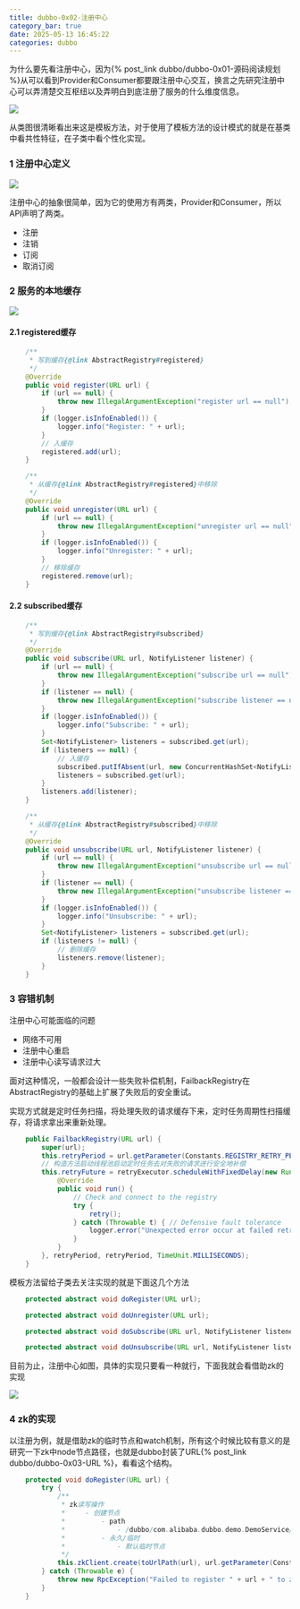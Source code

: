 ```yaml
---
title: dubbo-0x02-注册中心
category_bar: true
date: 2025-05-13 16:45:22
categories: dubbo
---
```


为什么要先看注册中心，因为{% post_link dubbo/dubbo-0x01-源码阅读规划 %}从可以看到Provider和Consumer都要跟注册中心交互，换言之先研究注册中心可以弄清楚交互枢纽以及弄明白到底注册了服务的什么维度信息。

![](./dubbo-0x02-注册中心/1747125960.png)

从类图很清晰看出来这是模板方法，对于使用了模板方法的设计模式的就是在基类中看共性特征，在子类中看个性化实现。

### 1 注册中心定义

![](./dubbo-0x02-注册中心/1747189544.png)

注册中心的抽象很简单，因为它的使用方有两类，Provider和Consumer，所以API声明了两类。

- 注册
- 注销
- 订阅
- 取消订阅

### 2 服务的本地缓存

![](./dubbo-0x02-注册中心/1747192662.png)

#### 2.1 registered缓存

```java
    /**
     * 写到缓存{@link AbstractRegistry#registered}
     */
    @Override
    public void register(URL url) {
        if (url == null) {
            throw new IllegalArgumentException("register url == null");
        }
        if (logger.isInfoEnabled()) {
            logger.info("Register: " + url);
        }
        // 入缓存
        registered.add(url);
    }
```

```java
    /**
     * 从缓存{@link AbstractRegistry#registered}中移除
     */
    @Override
    public void unregister(URL url) {
        if (url == null) {
            throw new IllegalArgumentException("unregister url == null");
        }
        if (logger.isInfoEnabled()) {
            logger.info("Unregister: " + url);
        }
        // 移除缓存
        registered.remove(url);
    }
```

#### 2.2 subscribed缓存

```java
    /**
     * 写到缓存{@link AbstractRegistry#subscribed}
     */
    @Override
    public void subscribe(URL url, NotifyListener listener) {
        if (url == null) {
            throw new IllegalArgumentException("subscribe url == null");
        }
        if (listener == null) {
            throw new IllegalArgumentException("subscribe listener == null");
        }
        if (logger.isInfoEnabled()) {
            logger.info("Subscribe: " + url);
        }
        Set<NotifyListener> listeners = subscribed.get(url);
        if (listeners == null) {
            // 入缓存
            subscribed.putIfAbsent(url, new ConcurrentHashSet<NotifyListener>());
            listeners = subscribed.get(url);
        }
        listeners.add(listener);
    }
```

```java
    /**
     * 从缓存{@link AbstractRegistry#subscribed}中移除
     */
    @Override
    public void unsubscribe(URL url, NotifyListener listener) {
        if (url == null) {
            throw new IllegalArgumentException("unsubscribe url == null");
        }
        if (listener == null) {
            throw new IllegalArgumentException("unsubscribe listener == null");
        }
        if (logger.isInfoEnabled()) {
            logger.info("Unsubscribe: " + url);
        }
        Set<NotifyListener> listeners = subscribed.get(url);
        if (listeners != null) {
            // 删除缓存
            listeners.remove(listener);
        }
    }
```

### 3 容错机制

注册中心可能面临的问题

- 网络不可用
- 注册中心重启
- 注册中心读写请求过大

面对这种情况，一般都会设计一些失败补偿机制，FailbackRegistry在AbstractRegistry的基础上扩展了失败后的安全重试。

实现方式就是定时任务扫描，将处理失败的请求缓存下来，定时任务周期性扫描缓存，将请求拿出来重新处理。

```java
    public FailbackRegistry(URL url) {
        super(url);
        this.retryPeriod = url.getParameter(Constants.REGISTRY_RETRY_PERIOD_KEY, Constants.DEFAULT_REGISTRY_RETRY_PERIOD);
        // 构造方法启动线程池启动定时任务去对失败的请求进行安全地补偿
        this.retryFuture = retryExecutor.scheduleWithFixedDelay(new Runnable() {
            @Override
            public void run() {
                // Check and connect to the registry
                try {
                    retry();
                } catch (Throwable t) { // Defensive fault tolerance
                    logger.error("Unexpected error occur at failed retry, cause: " + t.getMessage(), t);
                }
            }
        }, retryPeriod, retryPeriod, TimeUnit.MILLISECONDS);
    }
```

模板方法留给子类去关注实现的就是下面这几个方法

```java
    protected abstract void doRegister(URL url);

    protected abstract void doUnregister(URL url);

    protected abstract void doSubscribe(URL url, NotifyListener listener);

    protected abstract void doUnsubscribe(URL url, NotifyListener listener);
```

目前为止，注册中心如图，具体的实现只要看一种就行，下面我就会看借助zk的实现

![](./dubbo-0x02-注册中心/1747204959.png)

### 4 zk的实现

以注册为例，就是借助zk的临时节点和watch机制，所有这个时候比较有意义的是研究一下zk中node节点路径，也就是dubbo封装了URL{% post_link dubbo/dubbo-0x03-URL %}，看看这个结构。

```java
    protected void doRegister(URL url) {
        try {
            /**
             * zk读写操作
             *     - 创建节点
             *         - path
             *             - /dubbo/com.alibaba.dubbo.demo.DemoService/providers/dubbo%3A%2F%2F192.168.0.11%3A20880%2Fcom.alibaba.dubbo.demo.DemoService%3Fanyhost%3Dtrue%26application%3Dnative-provider%26dubbo%3D2.0.2%26generic%3Dfalse%26interface%3Dcom.alibaba.dubbo.demo.DemoService%26methods%3DsayHello%26pid%3D41099%26side%3Dprovider%26timestamp%3D1669562090672
             *         - 永久/临时
             *             - 默认临时节点
             */
            this.zkClient.create(toUrlPath(url), url.getParameter(Constants.DYNAMIC_KEY, true));
        } catch (Throwable e) {
            throw new RpcException("Failed to register " + url + " to zookeeper " + getUrl() + ", cause: " + e.getMessage(), e);
        }
    }
```